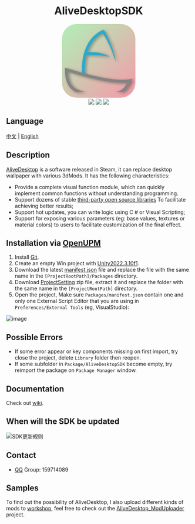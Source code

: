 <h1 align="center">AliveDesktopSDK</h1>

<p align="center">
    <a href="https://store.steampowered.com/app/2190810/Alive_Desktop/"><img src="https://github.com/Threeyes/AliveDesktopSDK/blob/main/Threeyes/SDK/Textures/ADSDK%20Icon_BG.png?raw=true" alt="Logo" width="200px" height="200px" style="border-radius:20%"/>
    <br />
	<a href="https://unity.com/releases/editor/qa/lts-releases?version=2022.3"><img src="https://img.shields.io/badge/%20Unity-2022.3.10f1%20-blue" /></a>
	<a href="https://openupm.com/packages/com.threeyes.alivedesktop.sdk/"><img src="https://img.shields.io/npm/v/com.threeyes.alivedesktop.sdk?label=openupm&amp;registry_uri=https://package.openupm.com" /></a>
	<a href="https://github.com/Threeyes/AliveDesktopSDK/blob/main/LICENSE"><img src="https://img.shields.io/badge/License-MIT-brightgreen.svg" /></a>
    <br />
</p>

## Language
<p float="left">
  <a href="https://github.com/Threeyes/AliveDesktopSDK/blob/main/locale/README-zh-CN.md">中文</a> | 
  <a href="https://github.com/Threeyes/AliveDesktopSDK">English</a>
</p>

## Description
[AliveDesktop](https://store.steampowered.com/app/2190810/Alive_Desktop/) is a software released in Steam, it can replace desktop wallpaper with various 3dMods. It has the following characteristics:
+ Provide a complete visual function module, which can quickly implement common functions without understanding programming.
+ Support dozens of stable [third-party open source libraries](https://github.com/Threeyes/AliveDesktopSDK/wiki/Third-party) To facilitate achieving better results;
+ Support hot updates, you can write logic using C # or Visual Scripting;
+ Support for exposing various parameters (eg: base values, textures or material colors) to users to facilitate customization of the final effect.

## Installation via [OpenUPM](https://openupm.com/packages/com.threeyes.alivedesktop.sdk/)
1. Install [Git](https://git-scm.com/).
2. Create an empty Win project with [Unity2022.3.10f1](https://unity.com/releases/editor/qa/lts-releases?version=2022.3).
3. Download the latest [manifest.json](https://raw.githubusercontent.com/Threeyes/AliveDesktopSDK/main/ProjectConfig~/manifest.json) file and replace the file with the same name in the `[ProjectRootPath]/Packages` directory. 
4. Download [ProjectSetting](https://raw.githubusercontent.com/Threeyes/AliveDesktopSDK/main/ProjectConfig~/ProjectSettings.zip) zip file, extract it and replace the folder with the same name in the `[ProjectRootPath]` directory. 
5. Open the project, Make sure `Packages/manifest.json` contain one and only one External Script Editor that you are using in `Preferences/External Tools` (eg, VisualStudio):

![image](https://user-images.githubusercontent.com/13210990/180822147-5a917199-279f-4cbb-a073-32e5078e2709.png)

## Possible Errors
+ If some error appear or key components missing on first import, try close the project, delete `Library` folder then reopen.
+ If some subfolder in `Package/AliveDesktopSDK` become empty, try reimport the package on `Package Manager` window.

## Documentation
Check out [wiki](https://github.com/Threeyes/AliveDesktopSDK/wiki).

## When will the SDK be updated
![SDK更新规则](https://github.com/Threeyes/AliveDesktopSDK/assets/13210990/d83ef22f-bf28-4f0e-879e-a4c4276675e8)

## Contact
+ [QQ](https://im.qq.com/index/) Group: 159714089

## Samples
To find out the possibility of AliveDesktop, I also upload different kinds of mods to [workshop](https://steamcommunity.com/profiles/76561199378980403/myworkshopfiles/?appid=2190810), feel free to check out the [AliveDesktop_ModUploader](https://github.com/Threeyes/AliveDesktop_ModUploader) project.
